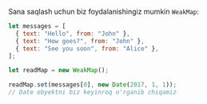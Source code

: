 Sana saqlash uchun biz foydalanishingiz mumkin `WeakMap`:

```js
let messages = [
  { text: "Hello", from: "John" },
  { text: "How goes?", from: "John" },
  { text: "See you soon", from: "Alice" },
];

let readMap = new WeakMap();

readMap.set(messages[0], new Date(2017, 1, 1));
// Date obyektni biz keyinroq o'rganib chiqamiz
```
